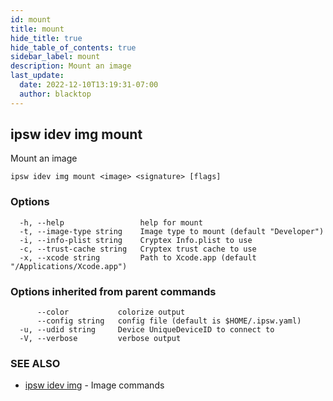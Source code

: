 ```yaml
---
id: mount
title: mount
hide_title: true
hide_table_of_contents: true
sidebar_label: mount
description: Mount an image
last_update:
  date: 2022-12-10T13:19:31-07:00
  author: blacktop
---
```

## ipsw idev img mount

Mount an image

```
ipsw idev img mount <image> <signature> [flags]
```

### Options

```
  -h, --help                 help for mount
  -t, --image-type string    Image type to mount (default "Developer")
  -i, --info-plist string    Cryptex Info.plist to use
  -c, --trust-cache string   Cryptex trust cache to use
  -x, --xcode string         Path to Xcode.app (default "/Applications/Xcode.app")
```

### Options inherited from parent commands

```
      --color           colorize output
      --config string   config file (default is $HOME/.ipsw.yaml)
  -u, --udid string     Device UniqueDeviceID to connect to
  -V, --verbose         verbose output
```

### SEE ALSO

* [ipsw idev img](/docs/cli/ipsw/idev/img)	 - Image commands

